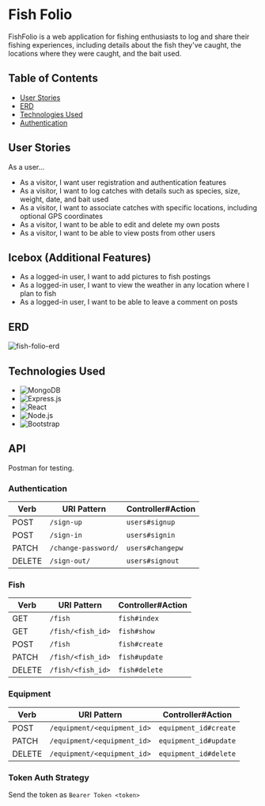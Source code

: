 # Fish Folio

FishFolio is a web application for fishing enthusiasts to log and share their fishing experiences, including details about the fish they've caught, the locations where they were caught, and the bait used.

## Table of Contents

- [User Stories](#user-stories)
- [ERD](#erd)
- [Technologies Used](#technologies-used)
- [Authentication](#authentication)



## User Stories

As a user...

- As a visitor, I want user registration and authentication features
- As a visitor, I want to log catches with details such as species, size, weight, date, and bait used
- As a visitor, I want to associate catches with specific locations, including optional GPS coordinates
- As a visitor, I want to be able to edit and delete my own posts
- As a visitor, I want to be able to view posts from other users

## Icebox (Additional Features)

- As a logged-in user, I want to add pictures to fish postings
- As a logged-in user, I want to view the weather in any location where I plan to fish
- As a logged-in user, I want to be able to leave a comment on posts

## ERD
![fish-folio-erd](https://github.com/brendinsgit/Fish_Folio/assets/139824521/e0db2245-4b52-4e46-8504-1d76573a6ef1)



## Technologies Used

- ![MongoDB](https://img.shields.io/badge/-MongoDB-47A248?logo=mongodb&logoColor=white&style=flat)
- ![Express.js](https://img.shields.io/badge/-Express.js-000000?logo=express&logoColor=white&style=flat)
- ![React](https://img.shields.io/badge/-React-61DAFB?logo=react&logoColor=white&style=flat)
- ![Node.js](https://img.shields.io/badge/-Node.js-339933?logo=node.js&logoColor=white&style=flat)
- ![Bootstrap](https://img.shields.io/badge/-Bootstrap-563D7C?logo=bootstrap&logoColor=white&style=flat)


## API
Postman for testing.

### Authentication

| Verb   | URI Pattern            | Controller#Action |
|--------|------------------------|-------------------|
| POST   | `/sign-up`             | `users#signup`    |
| POST   | `/sign-in`             | `users#signin`    |
| PATCH  | `/change-password/`    | `users#changepw`  |
| DELETE | `/sign-out/`           | `users#signout`   |

### Fish

| Verb   | URI Pattern            | Controller#Action |
|--------|------------------------|-------------------|
| GET    | `/fish`                | `fish#index`      |
| GET    | `/fish/<fish_id>`      | `fish#show`       |
| POST   | `/fish`                | `fish#create`     |
| PATCH  | `/fish/<fish_id>`      | `fish#update`     |
| DELETE | `/fish/<fish_id>`      | `fish#delete`     |

### Equipment

| Verb   | URI Pattern                 |   Controller#Action    |
|--------|-----------------------------|------------------------|
| POST   | `/equipment/<equipment_id>` | `equipment_id#create`  |
| PATCH  | `/equipment/<equipment_id>` | `equipment_id#update`  |
| DELETE | `/equipment/<equipment_id>` | `equipment_id#delete`  |


### Token Auth Strategy
Send the token as `Bearer Token <token>`